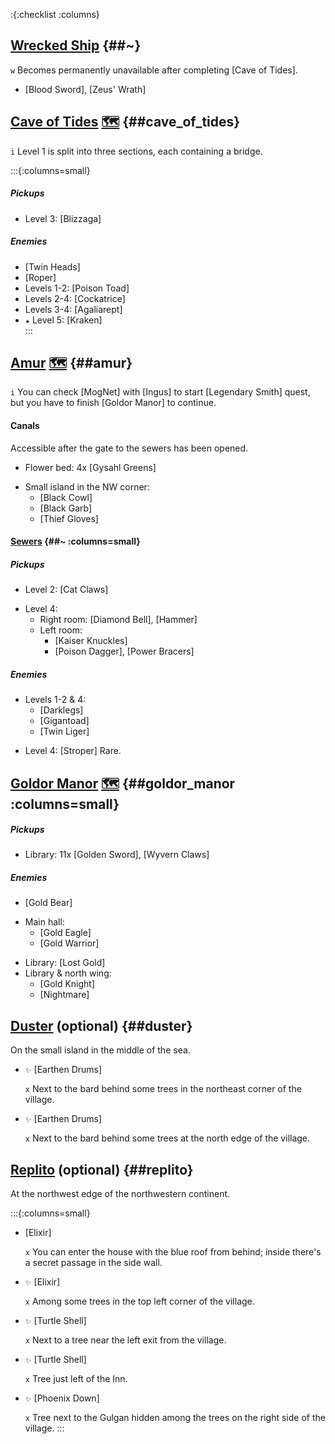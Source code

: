 :{:checklist :columns}

## [Wrecked Ship](@~) {##~}

`w` Becomes permanently unavailable after completing [Cave of Tides].

* [Blood Sword], [Zeus' Wrath]


## [Cave of Tides](@~) [🗺️](https://gamefaqs.gamespot.com/pc/793808-final-fantasy-iii/map/7044-cave-of-tides) {##cave_of_tides}

`i` Level 1 is split into three sections, each containing a bridge.

:::{:columns=small}
##### Pickups
* Level 3: [Blizzaga]
##### Enemies
* [Twin Heads]
* [Roper]
* Levels 1-2: [Poison Toad]
* Levels 2-4: [Cockatrice]
* Levels 3-4: [Agaliarept]
* `★` Level 5: [Kraken]  
:::



## [Amur](@~) [🗺️](https://gamefaqs.gamespot.com/pc/793808-final-fantasy-iii/map/8142-amur-village-sewers) {##amur}

`i` You can check [MogNet] with [Ingus] to start [Legendary Smith] quest, but you have to finish [Goldor Manor] to continue.

#### Canals
Accessible after the gate to the sewers has been opened.
* Flower bed: 4x [Gysahl Greens]
- Small island in the NW corner:
  * [Black Cowl]
  * [Black Garb]
  * [Thief Gloves]

#### [Sewers](@~) {##~ :columns=small}

##### Pickups
* Level 2: [Cat Claws]
- Level 4:
  * Right room: [Diamond Bell], [Hammer]
  - Left room:
    * [Kaiser Knuckles]
    * [Poison Dagger], [Power Bracers]
##### Enemies
- Levels 1-2 & 4:
  * [Darklegs]
  * [Gigantoad]
  * [Twin Liger]
* Level 4: [Stroper]
  Rare.


## [Goldor Manor](@~) [🗺️](https://gamefaqs.gamespot.com/pc/793808-final-fantasy-iii/map/7051-goldor-manor) {##goldor_manor :columns=small}

##### Pickups
* Library: 11x [Golden Sword], [Wyvern Claws]
##### Enemies
* [Gold Bear]
- Main hall:
  * [Gold Eagle]
  * [Gold Warrior]
* Library: [Lost Gold]
* Library & north wing:
  * [Gold Knight]
  * [Nightmare]


## [Duster](@~) (optional) {##duster}

On the small island in the middle of the sea.

* `✨` [Earthen Drums]

  `x` Next to the bard behind some trees in the northeast corner of the village.
* `✨` [Earthen Drums]

  `x` Next to the bard behind some trees at the north edge of the village.


## [Replito](@~) (optional) {##replito}

At the northwest edge of the northwestern continent.

:::{:columns=small}

* [Elixir]

  `x` You can enter the house with the blue roof from behind; inside there's a secret passage in the side wall.
* `✨` [Elixir]

  `x` Among some trees in the top left corner of the village.
* `✨` [Turtle Shell]

  `x` Next to a tree near the left exit from the village.
* `✨` [Turtle Shell]

  `x` Tree just left of the Inn.
* `✨` [Phoenix Down]

  `x` Tree next to the Gulgan hidden among the trees on the right side of the village.
:::